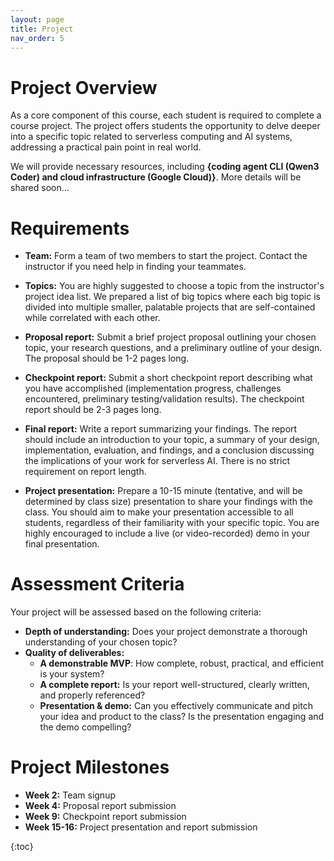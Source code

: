 ```yaml
---
layout: page
title: Project
nav_order: 5
---
```


# Project Overview

As a core component of this course, each student is required to
complete a course project. The project offers students the
opportunity to delve deeper into a specific topic related to
serverless computing and AI systems, addressing a practical pain
point in real world.

We will provide necessary resources, including **{coding agent CLI (Qwen3 Coder) and
cloud infrastructure (Google Cloud)}**. More details will be shared soon...


# Requirements

* **Team:** Form a team of two members to start the project. Contact
the instructor if you need help in finding your teammates.

* **Topics:** You are highly suggested to choose a topic from the instructor's
project idea list. We prepared a list of big topics where each big topic is 
divided into multiple smaller, palatable projects that are self-contained while
correlated with each other. 

* **Proposal report:** Submit a brief project proposal outlining
your chosen topic, your research questions, and a preliminary outline
of your design. The proposal should be 1-2 pages long.

* **Checkpoint report:** Submit a short checkpoint report describing
what you have accomplished (implementation progress, challenges encountered,
preliminary testing/validation results). The checkpoint report should be 2-3
pages long. 

* **Final report:** Write a report summarizing your findings. The
report should include an introduction to your topic, a summary of
your design, implementation, evaluation, and findings, and a
conclusion discussing the implications of your work for serverless
AI. There is no strict requirement on report length.

* **Project presentation:** Prepare a 10-15 minute (tentative, and will 
be determined by class size) presentation to share your findings with
the class. You should aim to make your presentation accessible to all
students, regardless of their familiarity with your specific topic.
You are highly encouraged to include a live (or video-recorded) demo
in your final presentation. 


# Assessment Criteria

Your project will be assessed based on the following criteria:

* **Depth of understanding:** Does your project demonstrate a
thorough understanding of your chosen topic?
* **Quality of deliverables:** 
  - **A demonstrable MVP**: How complete, robust, practical, and efficient
is your system?
  - **A complete report:** Is your report well-structured, clearly written, 
and properly referenced?
  - **Presentation & demo:** Can you effectively communicate and
pitch your idea and product to the class? Is the presentation
engaging and the demo compelling? 


# Project Milestones

* **Week 2:** Team signup
* **Week 4:** Proposal report submission
* **Week 9:** Checkpoint report submission
* **Week 15-16:** Project presentation and report submission


{:toc}
